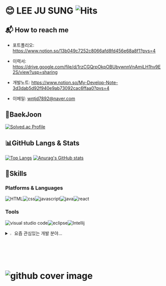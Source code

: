 # 😊 LEE JU SUNG ![Hits](https://hits.seeyoufarm.com/api/count/incr/badge.svg?url=https%3A%2F%2Fgithub.com%2Fkim-alohalo2&count_bg=%23FFDAC7&title_bg=%23FFADAD&icon=&icon_color=%23E7E7E7&title=hits&edge_flat=false)


## :mailbox_with_mail: How to reach me
- 포트폴리오: https://www.notion.so/13b049c7252c8066afd8fd456e68a8f1?pvs=4

- 이력서: https://drive.google.com/file/d/1rzCGQrpOkpOBUbywnnVnAmjLH1hv9E2S/view?usp=sharing

- 개발노트: https://www.notion.so/My-Develop-Note-3d3dab5d92f940e9ab73092cac6ffaa0?pvs=4

- 이메일: wntjd7892@naver.com


## 🏅BaekJoon
[![Solved.ac Profile](http://mazassumnida.wtf/api/v2/generate_badge?boj=wntjd7892)](https://solved.ac/wntjd7892/)


## 📊GitHub Langs & Stats
[![Top Langs](https://github-readme-stats.vercel.app/api/top-langs/?username=alohalo2)](https://github.com/anuraghazra/github-readme-stats)
[![Anurag's GitHub stats](https://github-readme-stats.vercel.app/api?username=alohalo2)](https://github.com/anuraghazra/github-readme-stats)


## 💪Skills
### Platforms & Languages
![HTML](https://img.shields.io/badge/HTML-239120?style=for-the-badge&logo=html5&logoColor=white)![css](https://img.shields.io/badge/CSS-239120?&style=for-the-badge&logo=css3&logoColor=white)![javascript](https://img.shields.io/badge/JavaScript-F7DF1E?style=for-the-badge&logo=JavaScript&logoColor=white)![java](https://img.shields.io/badge/Java-ED8B00?style=for-the-badge&logo=openjdk&logoColor=white)![react](https://img.shields.io/badge/React-20232A?style=for-the-badge&logo=react&logoColor=61DAFB)
### Tools
![visual studio code](https://img.shields.io/badge/Visual_Studio_Code-0078D4?style=for-the-badge&logo=visual%20studio%20code&logoColor=white)![eclipse](https://img.shields.io/badge/Eclipse-2C2255?style=for-the-badge&logo=eclipse&logoColor=white)![Intellij](https://img.shields.io/badge/IntelliJ_IDEA-000000.svg?style=for-the-badge&logo=intellij-idea&logoColor=white)

<details>
<summary>
  <img src="https://raw.githubusercontent.com/Tarikul-Islam-Anik/Animated-Fluent-Emojis/master/Emojis/Hand%20gestures/Eyes.png" alt="Eyes" width="2%" /> 요즘 관심있는 개발 분야...
</summary>
   <br>
  
![react](https://img.shields.io/badge/React-20232A?style=for-the-badge&logo=react&logoColor=61DAFB) ![reactnative](https://img.shields.io/badge/React_Native-20232A?style=for-the-badge&logo=react&logoColor=61DAFB) ![javascript](https://img.shields.io/badge/JavaScript-F7DF1E?style=for-the-badge&logo=JavaScript&logoColor=white) 
![jenkins](https://img.shields.io/badge/Jenkins-D24939?style=for-the-badge&logo=Jenkins&logoColor=white) ![docker](https://img.shields.io/badge/docker-%230db7ed.svg?style=for-the-badge&logo=docker&logoColor=white) 

</details>

# ![github cover image](https://github.com/user-attachments/assets/c6c74254-96c3-4f24-a346-53ba5579eb7d)
